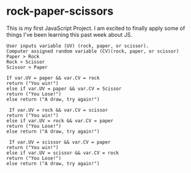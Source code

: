 # rock-paper-scissors

This is my first JavaScript Project. I am excited to finally apply some of things I've been learning this past week about JS.

    User inputs variable (UV) (rock, paper, or scissor).
    Computer assigned random variable (CV)(rock, paper, or scissor)
    Paper > Rock
    Rock > Scissor
    Scissor > Paper

    If var.UV = paper && var.CV = rock
    return ("You win!")
    else if var.UV = paper && var.CV = Scissor
    return ("You Lose!")
    else return ("A draw, try again!")

     If var.UV = rock && var.CV = scissor
    return ("You win!")
    else if var.UV = rock && var.CV = paper
    return ("You Lose!")
    else return ("A draw, try again!")

     If var.UV = scissor && var.CV = paper
    return ("You win!")
    else if var.UV = scissor && var.CV = rock
    return ("You Lose!")
    else return ("A draw, try again!")

    